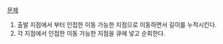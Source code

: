 [문제](https://school.programmers.co.kr/learn/courses/30/lessons/1844)

1. 출발 지점에서 부터 인접한 이동 가능한 지점으로 이동하면서 길이를 누적시킨다.
2. 각 지점에서 인접한 이동 가능한 지점을 큐에 넣고 순회한다.